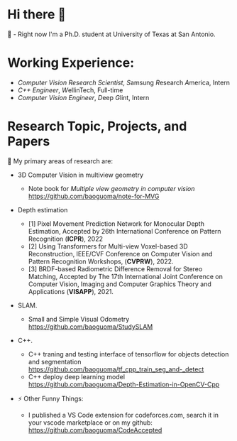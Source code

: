 # Hi there 👋

🔭 - Right now I'm a Ph.D. student at University of Texas at San Antonio. 

# Working Experience:

- *Computer Vision Research Scientist*, *S*amsung *R*esearch *A*merica, Intern
- *C++ Engineer*, *W*ellinTech, Full-time
- *Computer Vision Engineer*, *D*eep *G*lint, Intern

# Research Topic, Projects, and Papers

🌱 My primary areas of research are:

- 3D Computer Vision in multiview geometry 
  - Note book for *Multiple view geometry in computer vision* <https://github.com/baoguoma/note-for-MVG>
  
- Depth estimation
  - [1] Pixel Movement Prediction Network for Monocular Depth Estimation, Accepted by 26th International Conference on Pattern Recognition (**ICPR**), 2022
  - [2] Using Transformers for Multi-view Voxel-based 3D Reconstruction, IEEE/CVF Conference on Computer Vision and Pattern Recognition Workshops, (**CVPRW**), 2022.
  - [3] BRDF-based Radiometric Difference Removal for Stereo Matching, Accepted by The 17th International Joint Conference on Computer Vision, Imaging and Computer Graphics Theory and Applications (**VISAPP**), 2021.
  
- SLAM.
  - Small and Simple Visual Odometry <https://github.com/baoguoma/StudySLAM>

- C++.
  - C++ traning and testing interface of tensorflow for objects detection and segmentation <https://github.com/baoguoma/tf_cpp_train_seg_and-_detect>
  - C++ deploy deep learning model <https://github.com/baoguoma/Depth-Estimation-in-OpenCV-Cpp>

- ⚡ Other Funny Things:
  - I published a VS Code extension for codeforces.com, search it in your vscode marketplace or on my github: <https://github.com/baoguoma/CodeAccepted> 

<!--
**baoguoma/baoguoma** is a ✨ _special_ ✨ repository because its `README.md` (this file) appears on your GitHub profile.

Here are some ideas to get you started:

- 🔭 I’m currently working on ...
- 🌱 I’m currently learning ...
- 👯 I’m looking to collaborate on ...
- 🤔 I’m looking for help with ...
- 💬 Ask me about ...
- 📫 How to reach me: ...
- 😄 Pronouns: ...
- ⚡ Fun fact: ...
-->
